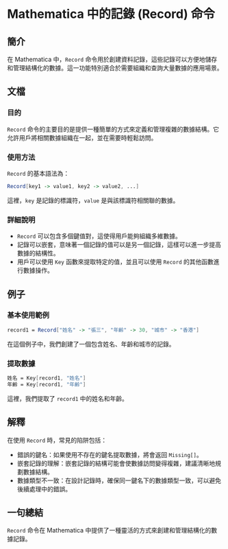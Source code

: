 <!--
Meta Description: # Mathematica 中的記錄 (Record) 命令 ## 簡介 在 Mathematica 中，`Record` 命令用於創建資料記錄，這些記錄可以方便地儲存和管理結構化的數據。這一功能特別適合於需要組織和查詢大量數據的應用場景。 ## 文檔 ### 目的 `Record` 命令的主要目的...
Meta Keywords: record, mathematica, key, record1, 中的記錄
-->

# Mathematica 中的記錄 (Record) 命令

## 簡介
在 Mathematica 中，`Record` 命令用於創建資料記錄，這些記錄可以方便地儲存和管理結構化的數據。這一功能特別適合於需要組織和查詢大量數據的應用場景。

## 文檔
### 目的
`Record` 命令的主要目的是提供一種簡單的方式來定義和管理複雜的數據結構。它允許用戶將相關數據組織在一起，並在需要時輕鬆訪問。

### 使用方法
`Record` 的基本語法為：
```mathematica
Record[key1 -> value1, key2 -> value2, ...]
```
這裡，`key` 是記錄的標識符，`value` 是與該標識符相關聯的數據。

### 詳細說明
- `Record` 可以包含多個鍵值對，這使得用戶能夠組織多維數據。
- 記錄可以嵌套，意味著一個記錄的值可以是另一個記錄，這樣可以進一步提高數據的結構性。
- 用戶可以使用 `Key` 函數來提取特定的值，並且可以使用 `Record` 的其他函數進行數據操作。

## 例子
### 基本使用範例
```mathematica
record1 = Record["姓名" -> "張三", "年齡" -> 30, "城市" -> "香港"]
```
在這個例子中，我們創建了一個包含姓名、年齡和城市的記錄。

### 提取數據
```mathematica
姓名 = Key[record1, "姓名"]
年齡 = Key[record1, "年齡"]
```
這裡，我們提取了 `record1` 中的姓名和年齡。

## 解釋
在使用 `Record` 時，常見的陷阱包括：
- 錯誤的鍵名：如果使用不存在的鍵名提取數據，將會返回 `Missing[]`。
- 嵌套記錄的理解：嵌套記錄的結構可能會使數據訪問變得複雜，建議清晰地規劃數據結構。
- 數據類型不一致：在設計記錄時，確保同一鍵名下的數據類型一致，可以避免後續處理中的錯誤。

## 一句總結
`Record` 命令在 Mathematica 中提供了一種靈活的方式來創建和管理結構化的數據記錄。